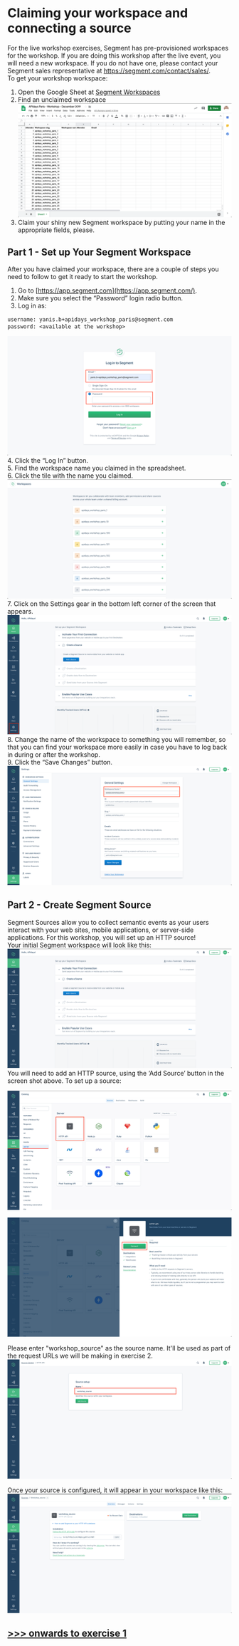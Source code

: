 # Claiming your workspace and connecting a source
For the live workshop exercises, Segment has pre-provisioned workspaces for the workshop.  If you are doing this workshop after the live event, you will need a new workspace. If you do not have one, please contact your Segment sales representative at https://segment.com/contact/sales/.  
To get your workshop workspace:
1. Open the Google Sheet at [Segment Workspaces](https://docs.google.com/spreadsheets/d/17FvUoABdw2bA_cRhEqaJ6j3P3VoCm4pIfq7RfvScvRc/edit#gid=0)
2. Find an unclaimed workspace
![](misc/img/sheet.png)  
3. Claim your shiny new Segment workspace by putting your name in the appropriate fields, please.

## Part 1 - Set up Your Segment Workspace
After you have claimed your workspace, there are a couple of steps you need to follow to get it ready to start the workshop.
1. Go to [https://app.segment.com](https://app.segment.com/).
2. Make sure you select the “Password” login radio button.
3. Log in as:
```
username: yanis.b+apidays_workshop_paris@segment.com
password: <available at the workshop>
```
![](misc/img/login.png)  
4. Click the “Log In” button.  
5. Find the workspace name you claimed in the spreadsheet.  
6. Click the tile with the name you claimed.  
![](misc/img/workspace_list.png)  
7. Click on the Settings gear in the bottom left corner of the screen that appears.
![](misc/img/settings.png)  
8. Change the name of the workspace to something you will remember, so that you can find your workspace more easily in case you have to log back in during or after the workshop.   
9. Click the “Save Changes” button.
![](misc/img/workspace_name.png)  

## Part 2 - Create Segment Source
Segment Sources allow you to collect semantic events as your users interact with your web sites, mobile applications, or server-side applications. For this workshop, you will set up an HTTP source!  
Your initial Segment workspace will look like this:
![](misc/img/workspace_overview.png)  
You will need to add an HTTP source, using the ‘Add Source’ button in the screen shot above. To set up a source:

![](misc/img/http.png)  

![](misc/img/connect.png)  

Please enter "workshop_source" as the source name. It'll be used as part of the request URLs we will be making in exercise 2.
![](misc/img/workshop_name.png)  

Once your source is configured, it will appear in your workspace like this:
![](misc/img/source_done.png)  


## [>>> onwards to exercise 1](exercise1.md/)